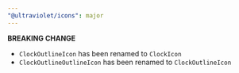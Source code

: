 ```yaml
---
"@ultraviolet/icons": major
---
```


**BREAKING CHANGE**
- `ClockOutlineIcon` has been renamed to `ClockIcon`
- `ClockOutlineOutlineIcon` has been renamed to `ClockOutlineIcon`